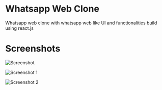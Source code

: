 # Whatsapp Web Clone

Whatsapp web clone with whatsapp web like UI and functionalities build using react.js

# Screenshots
![Screenshot ](https://user-images.githubusercontent.com/68656122/131282398-a5c67f00-55e4-4689-bcfa-7a55330d5f6c.png)

![Screenshot 1](https://user-images.githubusercontent.com/68656122/131440617-bbf58703-df3e-4dc9-bae4-539cee7e8586.png)

![Screenshot 2](https://user-images.githubusercontent.com/68656122/131608514-982b4226-7328-405e-8de5-50a27b11d4dd.png)




  
